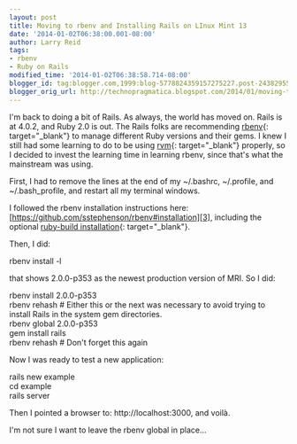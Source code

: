 ```yaml
---
layout: post
title: Moving to rbenv and Installing Rails on LInux Mint 13
date: '2014-01-02T06:38:00.001-08:00'
author: Larry Reid
tags:
- rbenv
- Ruby on Rails
modified_time: '2014-01-02T06:38:58.714-08:00'
blogger_id: tag:blogger.com,1999:blog-5778824359157275227.post-2438295518403207404
blogger_orig_url: http://technopragmatica.blogspot.com/2014/01/moving-to-rbenv-and-installing-rails-on.html
---
```


I'm back to doing a bit of Rails. As always, the world has moved on.
Rails is at 4.0.2, and Ruby 2.0 is out. The Rails folks are recommending
[rbenv][1]{: target="_blank"} to manage different Ruby versions and
their gems. I knew I still had some learning to do to be using
[rvm][2]{: target="_blank"} properly, so I decided to invest the
learning time in learning rbenv, since that's what the mainstream was
using.  
  
First, I had to remove the lines at the end of my ~/.bashrc, ~/.profile,
and ~/.bash\_profile, and restart all my terminal windows.   
  
I followed the rbenv installation instructions here:
[https://github.com/sstephenson/rbenv#installation][3], including the
optional [ruby-build installation][4]{: target="_blank"}.  
  
Then, I did:  
  
rbenv install -l  
  
that shows 2.0.0-p353 as the newest production version of MRI. So I did:

  
rbenv install 2.0.0-p353  
rbenv rehash # Either this or the next was necessary to avoid trying to
install Rails in the system gem directories.  
rbenv global 2.0.0-p353   
gem install rails  
rbenv rehash # Don't forget this again  
  
Now I was ready to test a new application:   
  
rails new example  
cd example  
rails server  
  
Then I pointed a browser to: http://localhost:3000, and voilà.  
  
I'm not sure I want to leave the rbenv global in place...



[1]: https://github.com/sstephenson/rbenv
[2]: http://rvm.io/
[3]: https://github.com/sstephenson/rbenv#installation
[4]: https://github.com/sstephenson/ruby-build#installing-as-an-rbenv-plugin-recommended
